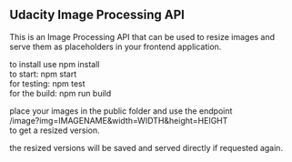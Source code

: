 ## Udacity Image Processing API

This is an Image Processing API that can be used to resize images and serve them as placeholders in your frontend application.

to install use npm install\
to start: npm start\
for testing: npm test\
for the build: npm run build

place your images in the public folder and
use the endpoint\
/image?img=IMAGENAME&width=WIDTH&height=HEIGHT\
to get a resized version.

the resized versions will be saved and served directly if requested again.
